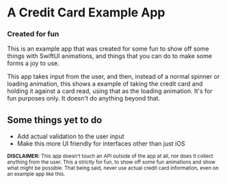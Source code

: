 # A Credit Card Example App
### Created for fun

This is an example app that was created for some fun to show off some things with SwiftUI animations, and things that you can do to make some forms a joy to use.

This app takes input from the user, and then, instead of a normal spinner or loading animation, this shows a example of taking the credit card and holding it against a card read, using that as the loading animation. It's for fun purposes only. It doesn't do anything beyond that.

## Some things yet to do
- Add actual validation to the user input
- Make this more UI friendly for interfaces other than just iOS

<sub>**DISCLAIMER:** This app doesn't touch an API outside of the app at all, nor does it collect anything from the user. This a strictly for fun, to show off some fun animations and show what might be possible. That being said, never use actual credit card information, even on an example app like this.</sub>
